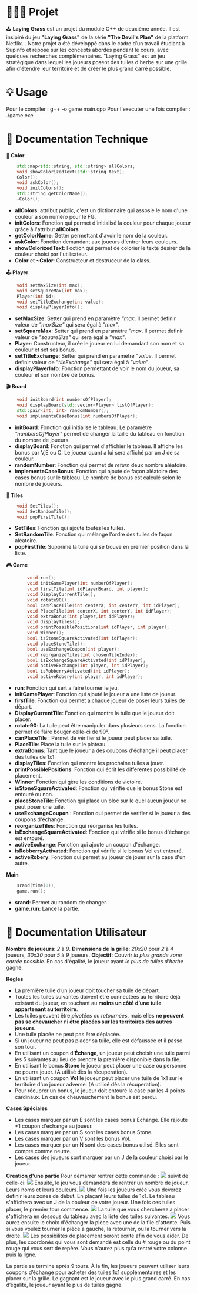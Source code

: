 # 👨🏻‍💻 Projet

🕹️ **Laying Grass** est un projet du module C++ de deuxième année. Il est insipiré du jeu **"Laying Grass"** de la série **"The Devil's Plan"** de la platform Netflix. . Notre projet a été développé dans le cadre d’un travail étudiant à Supinfo et repose sur les concepts abordés pendant le cours, avec quelques recherches complémentaires. "Laying Grass" est un jeu stratégique dans lequel les joueurs posent des tuiles d'herbe sur une grille afin d'étendre leur territoire et de créer le plus grand carré possible.

# 💡 Usage

Pour le compiler : g++ -o game main.cpp
Pour l'executer une fois compiler : .\game.exe

# 📂 Documentation Technique

**:art: Color**

```c++
    std::map<std::string, std::string> allColors;
    void showColorizedText(std::string text);
    Color();
    void askColor();
    void initColors();
    std::string getColorName();
    ~Color();
```

- **allColors**: attribut public, c'est un dictionnaire qui assosie le nom d'une couleur a son numéro pour le FG.
- **initColors**: Fonction qui permet d'initialisé la couleur pour chaque joueur grâce à l'attribut **allColors**.
- **getColorName**: Getter permettant d'avoir le nom de la couleur.
- **askColor**: Fonction demandant aux joueurs d'entrer leurs couleurs.
- **showColorizedText**: Foction qui permet de colorier le texte désirer de la couleur choisi par l'utilisateur.
- **Color** et **~Color**: Constructeur et destruceur de la class.

**🕹️ Player**

```c++
    void setMaxSize(int max);
    void setSquareMax(int max);
    Player(int id);
    void setTitleExchange(int value);
    void displayPlayerInfo();
```

- **setMaxSize**: Setter qui prend en paramètre _"max_. Il permet definir valeur de _"maxSize"_ qui sera égal à _"max"_.
- **setSquareMax**: Setter qui prend en paramètre _"max_. Il permet definir valeur de _"squareSize"_ qui sera égal à _"max"_.
- **Player**: Constructeur, il crée le joueur en lui demandant son nom et sa couleur et set ses bonus.
- **setTitleExchange**: Setter qui prend en paramètre _"value_. Il permet definir valeur de _"tileExchange"_ qui sera égal à _"value"_.
- **displayPlayerInfo**: Fonction permettant de voir le nom du joueur, sa couleur et son nombre de bonus.

**:clapper: Board**

```c++
    void initBoard(int numbersOfPlayer);
    void displayBoard(std::vector<Player> listOfPlayer);
    std::pair<int, int> randomNumber();
    void implementeCaseBonus(int numbersOfPlayer);
```

- **initBoard**: Fonction qui initialise le tableau. Le paramètre _"numbersOfPlayer"_ permet de changer la taille du tableau en fonction du nombre de joueurs.
- **displayBoard**: Fonction qui permet d'affichier le tableau. Il affiche les bonus par V,E ou C. Le joueur quant a lui sera affiché par un J de sa couleur.
- **randomNumber**: Fonction qui permet de _return_ deux nombre aléatoire.
- **implementeCaseBonus**: Fonction qui ajoute de façon aléatoire des cases bonus sur le tableau. Le nombre de bonus est calculé selon le nombre de joueurs.

**:bricks: Tiles**

```c++
    void SetTiles();
    void SetRandomTile();
    void popFirstTile();
```

- **SetTiles**: Fonction qui ajoute toutes les tuiles.
- **SetRandomTile**: Fonction qui mélange l'ordre des tuiles de façon aléatoire.
- **popFirstTile**: Supprime la tuile qui se trouve en premier position dans la liste.

**:video_game: Game**

```c++
        void run();
        void initGamePlayer(int numberOfPlayer);
        void firstTile(int idPlayerBoard, int player);
        void DisplayCurrentTile();
        void rotate90();
        bool canPlaceTile(int centerX, int centerY, int idPlayer);
        void PlaceTile(int centerX, int centerY, int idPlayer);
        void extraBonus(int player,int idPlayer);
        void displayTiles();
        void printPossiblePositions(int idPlayer, int player);
        void Winner();
        bool isStoneSquareActivated(int idPlayer);
        void placeStoneTile();
        bool useExchangeCoupon(int player);
        void reorganizeTiles(int chosenTileIndex);
        bool isExchangeSquareActivated(int idPlayer);
        void activeExchange(int player, int idPlayer);
        bool isRobberryActivated(int idPlayer);
        void activeRobery(int player, int idPlayer);
```

- **run**: Fonction qui sert a faire tourner le jeu.
- **initGamePlayer**: Fonction qui ajouté le joueur a une liste de joueur.
- **firstTile**: Fonction qui permet a chaque joueur de poser leurs tuiles de départ.
- **DisplayCurrentTile**: Fonction qui montre la tuile que le joueur doit placer.
- **rotate90**: La tuile peut être manipuler dans plusieurs sens. La fonction permet de faire bouger celle-ci de 90°.
- **canPlaceTile** : Permet de vérifier si le joueur peut placer sa tuile.
- **PlaceTile**: Place la tuile sur le plateau.
- **extraBonus**: Tant que le joueur a des coupons d'échange il peut placer des tuiles de 1x1.
- **displayTiles**: Fonction qui montre les prochaine tuiles a jouer.
- **printPossiblePositions**: Fonction qui écrit les differentes possibilité de placement.
- **Winner**: Fonction qui gère les conditions de victoire.
- **isStoneSquareActivated**: Fonction qui vérifie que le bonus Stone est entouré ou non.
- **placeStoneTile**: Fonction qui place un bloc sur le quel aucun joueur ne peut poser une tuile.
- **useExchangeCoupon** : Fonction qui permet de verifier si le joueur a des coupons d'échange.
- **reorganizeTiles**: Fonction qui reorganise les tuiles.
- **isExchangeSquareActivated**: Fonction qui vérifie si le bonus d'échange est entouré.
- **activeExchange**: Fonction qui ajoute un coupon d'échange.
- **isRobberryActivated**: Fonction qui vérifie si le bonus Vol est entouré.
- **activeRobery**: Fonction qui permet au joueur de jouer sur la case d'un autre.

**Main**

```c++
    srand(time(0));
    game.run();
```

- **srand**: Permet au random de changer.
- **game.run**: Lance la partie.

# 📂 Documentation Utilisateur

**Nombre de joueurs**: _2_ à _9_.
**Dimensions de la grille**: _20x20_ pour _2_ à _4_ joueurs, _30x30_ pour _5_ à _9_ joueurs.
**Objectif**: Couvrir _la plus grande zone carrée possible_. En cas d'égalité, le joueur ayant _le plus de tuiles d'herbe_ gagne.

**Règles**

- La première tuile d’un joueur doit toucher sa tuile de départ.
- Toutes les tuiles suivantes doivent être connectées au territoire déjà existant du joueur, en touchant au **moins un côté d’une tuile appartenant au territoire**.
- Les tuiles peuvent être _pivotées_ ou _retournées_, mais elles **ne peuvent pas se chevaucher** ni **être placées sur les territoires des autres joueurs**.
- Une tuile placée ne peut pas être déplacée.
- Si un joueur ne peut pas placer sa tuile, elle est défaussée et il passe son tour.
- En utilisant un coupon d'**Échange**, un joueur peut choisir une tuile parmi les 5 suivantes au lieu de prendre la première disponible dans la file.
- En utilisant le bonus **Stone** le joueur peut placer une case ou personne ne pourra jouer. (A utilisé dès la récuperation).
- En utilisant un coupon **Vol** le joueur peut placer une tuile de 1x1 sur le territoire d'un joueur adverse. (A utilisé dès la récuperation).
- Pour récuprer un bonus, le joueur doit entouré la case par les 4 points cardinaux. En cas de cheuvauchement le bonus est perdu.

**Cases Spéciales**

- Les cases marquer par un E sont les cases bonus Échange. Elle rajoute +1 coupon d'échange au joueur.
- Les cases marquer par un S sont les cases bonus Stone.
- Les cases marquer par un V sont les bonus Vol.
- Les cases marquer par un N sont des cases bonus utilsé. Elles sont compté comme neutre.
- Les cases des joueurs sont marquer par un J de la couleur choisi par le joueur.

**Creation d'une partie**
Pour démarrer rentrer cette commande :
<img src="Demarage.png"/>
suivit de celle-ci:
<img src="game.png"/>
Ensuite, le jeu vous demandera de rentrer un nombre de joueur. Leurs noms et leurs couleurs.
<img src="1.png"/>
Une fois les joueurs crée vous deverez definir leurs zones de début. En plaçant leurs tuiles de 1x1.
Le tableau s'affichera avec un J de la couleur de votre joueur. Une fois ces tuiles placer, le premier tour commence.
<img src="2.png"/>
La tuile que vous chercherez a placer s'affichera en dessous du tableau avec la liste des tuiles suivantes.
<img src="3.png">
Vous aurez ensuite le choix d'échanger la pièce avec une de la file d'attente. Puis si vous voulez tourner la pièce a gauche, la retourner, ou la tourner vers la droite.
<img src="4.png"/>
Les possibilités de placement seront écrite afin de vous aider. De plus, les coordonés qui vous sont demandé est celle du # rouge ou du point rouge qui vous sert de repère. Vous n'aurez plus qu'a rentré votre colonne puis la ligne.


La partie se termine après 9 tours.
À la fin, les joueurs peuvent utiliser leurs coupons d’échange pour acheter des tuiles 1x1 supplémentaires et les placer sur la grille.
Le gagnant est le joueur avec le plus grand carré. En cas d’égalité, le joueur ayant le plus de tuiles gagne.
